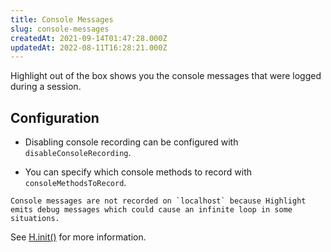 ```yaml
---
title: Console Messages
slug: console-messages
createdAt: 2021-09-14T01:47:28.000Z
updatedAt: 2022-08-11T16:28:21.000Z
---
```


Highlight out of the box shows you the console messages that were logged during a session.

## Configuration

-   Disabling console recording can be configured with `disableConsoleRecording`.

-   You can specify which console methods to record with `consoleMethodsToRecord`.

```hint
Console messages are not recorded on `localhost` because Highlight emits debug messages which could cause an infinite loop in some situations.
```

See [H.init()](../../sdk/client.md#Hinit) for more information.
